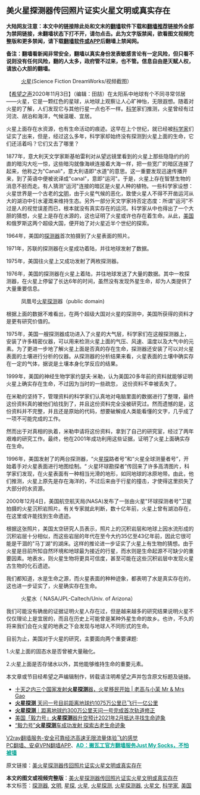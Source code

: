  <h2>美火星探测器传回照片证实火星文明或真实存在</h2> <p class="notice"><b>大陆网友注意：本文中的链接除此处和文末的<a href="https://github.com/bannedbook/fanqiang" >翻墙</a>软件下载和<a href="https://github.com/killgcd/justmysocks/blob/master/README.md">翻墙推荐</a>链接外全部为禁网链接，未翻墙状态下打不开，请勿点击。此为文字版禁闻，欲看图文视频完整版和更多禁闻，请下载<a href="https://github.com/bannedbook/fanqiang">翻墙软件或APP</a>后翻墙上禁闻网。</p><p>备注：翻墙看新闻非常安全，翻墙以真实身份发表敏感言论有一定风险，但只看不说则没有任何风险，翻的人太多，政府管不过来，也不管。信息自由是天赋人权，请放心大胆的翻墙。</b></p>  <div class="entry"> <figure><figcaption><a href="https://www.bannedbook.org/bnews/tag/%e7%81%ab%e6%98%9f/" class="st_tag internal_tag" rel="tag" title="标签 火星 下的日志">火星</a>(Science Fiction DreamWorks/视频截图）</figcaption></figure> <p>【<span class='wp_keywordlink_affiliate'><a href="https://www.soundofhope.org" title="希望之声" target="_blank">希望之声</a></span>2020年11月3日】（编辑：田喆）在太阳系中地球有个不同寻常邻居——火星，它是一颗红色的星球，从地球上观察让人心旷神怡，无限遐想。随着对火星的了解，人们发现它与其他行星一点也不一样。<span class='wp_keywordlink'><a href="https://www.bannedbook.org/forum11/topic309.html" title="禁片：“科学”的棍子" target="_blank">科学</a></span>家们推测，火星曾经有过河流、胡泊和海洋，气候温暖、宜居。</p> <p>火星上面存在水资源，也有生命活动的痕迹。这早在上个世纪，就已经被<a href="https://www.bannedbook.org/bnews/tag/%e7%a7%91%e5%ad%a6%e5%ae%b6/" class="st_tag internal_tag" rel="tag" title="标签 科学家 下的日志">科学家</a>们证实了出来，但是，经过这么多年，科学家却始终没有探测到火星上面的生命，它们还活着吗？它们又去了哪里？</p> <p>1877年，意大利天文学家斯基帕雷利对从望远镜里看到的火星上那些隐隐约约的直的暗沟大吃一惊，这些暗沟就像海峡连接着大海一样，把一些宽广的暗区连接了起来，他称之为&quot;Canali&quot;，意大利语即&quot;水道&quot;的意思。这一重要发现迅速传播开来，到了英语中便被讹译成&quot;canal&quot;，意即&quot;运河&quot;。于是，火星上存在智慧生物的消息不胫而走。有人猜测&quot;运河&quot;连接的暗区是火星人种的植物。一些科学家设想：火星世界是一个古老的<a href="https://www.bannedbook.org/bnews/tag/%E6%96%87%E6%98%8E/" class="st_tag internal_tag" rel="tag" title="标签 文明 下的日志">文明</a>，由于火星气候的恶化，致使火星人不得不开凿运河从大的湖泊中引水灌溉来维持生态。另外一部分天文学家持否定态度：所谓&quot;运河&quot;不过是人的视觉误差而已，根本就没有真实存在的运河。科学家从中也得出了一个大胆的猜想，火星上是存在水源的，这也证明了火星或许也存在着生命。从此，<a href="https://www.bannedbook.org/bnews/tag/%e7%be%8e%e5%9b%bd/" class="st_tag internal_tag" rel="tag" title="标签 美国 下的日志">美国</a>和俄罗斯这两个超级大国，便开始了对火星近半个世纪的探索。</p> <p>1964年，美国的<a href="https://www.bannedbook.org/bnews/tag/%E6%8E%A2%E6%B5%8B%E5%99%A8/" class="st_tag internal_tag" rel="tag" title="标签 探测器 下的日志">探测器</a>首次拍摄到了火星表面的照片。</p> <p>1971年，苏联的探测器在火星成功着陆，并往地球发射了数据。</p>  <p>1975年，美国往火星上又成功发射了两枚探测器。</p> <p>1976年，美国的探测器在火星上着陆，并往地球发送了大量的数据。其中一枚探测器，在火星上停留了长达6年的时间，虽然没有发现外星生命，却为人类提供了大量重要信息。</p> <figure><figcaption>凤凰号<a href="https://www.bannedbook.org/bnews/tag/%E7%81%AB%E6%98%9F%E6%8E%A2%E6%B5%8B/" class="st_tag internal_tag" rel="tag" title="标签 火星探测 下的日志">火星探测</a>器（public domain)</figcaption></figure> <p>根据上面的数据不难看出，在两个超级大国对火星的探测中，美国所获得的资料才是更有研究价值的。</p> <p>1975年，美国一艘探测器成功进入了火星的大气层，科学家们在这艘探测器上，安装了许多精密仪器，可以用来检测火星上面的气压、风速、温度以及大气中的元素。为了更进一步地了解火星上面是否真的存在生命，探测器还安装了可以对火星表面的土壤进行分析的仪器。从探测器的分析结果来看，火星表面的土壤中确实存在一定的气体，据说是土壤本身化学反应的结果。</p> <p>1999年，美国的神经生物学家约瑟夫·米勒，认为美国20多年前的资料就能够证明火星上确实存在生命，不过因为当时的一些疏忽， 这份资料不幸被丢失了。</p>  <p>在米勒的坚持下，管理资料的科学家们认真地对电脑里面的数据进行了整理，最终这份资料真的被他们给找到了，并且这份资料完全没被研究过。然而遗憾的是，这份资料并不完整，并且还是原始的代码，想要破解成人类能看懂的文字，几乎成了一项不可能完成的工作。</p> <p>然而出于对真相的执着，米勒申请将这份资料，拿到了自己的研究室，经过了两年艰难的研究工作。最终，他在2001年成功利用这些证据，证明了火星上面确实存在生命。</p> <p>1996年，美国发射了的两台探测器，“火<a href="https://www.bannedbook.org/bnews/tag/%E6%98%9F%E6%8E%A2/" class="st_tag internal_tag" rel="tag" title="标签 星探 下的日志">星探</a>路者号”和“火星全球测量者号”，开始着手对火星表面进行地图绘制。“ 火星环球勘探者”传回来了许多高清图片，科学家们发现，在火星表面有一种相当光滑的地形，如同地球的冰原地带。由此，他们推测，火星上原先是存在海洋的，不过后来由于行星的撞击，才使得这里损失了大部分的水资源。</p> <p>2000年12月4日，美国航空航天局(NASA)发布了一张由火星&quot;环球探测者号&quot;卫星拍摄的火星沉积岩照片。有关专家就此判断，数十亿年前，火星上曾有湖泊存在，在这里或许能找到生命遗迹。</p> <p>根据这张照片，美国太空研究人员表示，照片上的沉积岩层和地球上因水流形成的沉积岩层十分相似，而这些岩层的年代在至今大约35亿至43亿年前，因此它很可能是干涸的&quot;马丁湖&quot;的湖床。这样的推论进一步证实了火星上有生物的猜想。由于火星是目前所知自然环境和地球最为接近的行星，而水则是生命起源不可缺少的重要因素。地表水，则火星生物将更具可信度，甚至可能在这些沉积岩层中发现火星古生物的化石遗迹。</p>  <p>我们都知道，水是生命之源，而火星表面的种种迹象，都表明了水是真实存在的，这也进一步证实了，火星确实存在生命。</p> <figure><figcaption>火星水（ NASA/JPL-Caltech/Univ. of Arizona）</figcaption></figure> <p>我们可能没有确凿的证据证明火星人存在过，但是越来越多的研究结果说明火星不仅仅理论上是宜居的，而且在历史上可能曾是某种外星生命的故乡。也许，不久的将来我们会在火星的地表之下会发现与地球人不同形式的生命。</p> <p>目前为止，美国对于火星的研究，主要面向两个重要课题:</p> <p>1.火星上面的固态水是否曾被大量融化。</p> <p>2.火星上面是否存储水以外，其他能够维持生命的重要元素。</p>  <p>本文章或节目经希望之声编辑制作，转载请注明希望之声并包含原文标题及链接。</p> <ul class='op-related-articles' title='相关阅读'> <li><a href='https://www.bannedbook.org/bnews/bannedvideo/20200812/1402513.html' target='_blank'>十天之内三个国家发射<b>火星探测</b>器，火星移民开始 | 老高与小茉 Mr & Mrs Gao</a></li> <li><a href='https://www.bannedbook.org/bnews/baitai/20200828/1387346.html' target='_blank'><b>火星探测</b> 天问一号目前距离地球约1075万公里已飞行一亿公里</a></li> <li><a href='https://www.bannedbook.org/bnews/baitai/20200802/1373624.html' target='_blank'><b>火星探测</b>｜距离地球约300万公里天问一号完成首次轨道修正</a></li> <li><a href='https://www.bannedbook.org/bnews/baitai/20200731/1372721.html' target='_blank'>美国「毅力号」<b>火星探测</b>器升空预计2021年2月抵达寻找生命迹象</a></li> <li><a href='https://www.bannedbook.org/bnews/worldnews/usa/20200731/1372378.html' target='_blank'>“毅力号”<b>火星探测</b>车成功发射 探索古老生命迹象</a></li> </ul> <p class="texttj"> <a href="https://www.bannedbook.org/forum23/topic22702.html" target="_blank">V2ray翻墙服务-安全可靠经济高速无限流量体验飞的感觉</a><br/> <a href="https://github.com/bannedbook/fanqiang/wiki/%E7%A6%81%E9%97%BB%E7%BD%91%E5%AE%89%E5%8D%93%E7%BF%BB%E5%A2%99%E6%96%B0%E9%97%BBAPP" target="_blank">PC翻墙、安卓VPN翻墙APP</a>、<span onclick="window.open('https://github.com/killgcd/justmysocks/blob/master/README.md')" style="font-weight:bold;color:#00A191;cursor:pointer;text-decoration:underline;outline:none">AD：搬瓦工官方翻墙服务Just My Socks，不怕被墙</span></p><p>原文链接：<a class="src_link"  href="https://www.soundofhope.org/post/439012" target="_blank">美火星探测器传回照片证实火星文明或真实存在</a></p><a name='sharetosocial'></a>       <div><b>本文的图文或视频完整版</b>：<a href='https://www.bannedbook.org/bnews/comments/20201104/1425372.html'>美火星探测器传回照片证实火星文明或真实存在</a></div>  </div><!--END ENTRY--> <div class="postfooter"> <div>本文标签：<a href="https://www.bannedbook.org/bnews/tag/%E6%8E%A2%E6%B5%8B%E5%99%A8/" rel="tag">探测器</a>, <a href="https://www.bannedbook.org/bnews/tag/%E6%96%87%E6%98%8E/" rel="tag">文明</a>, <a href="https://www.bannedbook.org/bnews/tag/%E6%98%9F%E6%8E%A2/" rel="tag">星探</a>, <a href="https://www.bannedbook.org/bnews/tag/%e7%81%ab%e6%98%9f/" rel="tag">火星</a>, <a href="https://www.bannedbook.org/bnews/tag/%E7%81%AB%E6%98%9F%E6%8E%A2%E6%B5%8B/" rel="tag">火星探测</a>, <a href="https://www.bannedbook.org/bnews/tag/%E7%81%AB%E6%98%9F%E6%8E%A2%E6%B5%8B%E5%99%A8/" rel="tag">火星探测器</a>, <a href="https://www.bannedbook.org/bnews/tag/%E7%81%AB%E6%98%9F%E6%96%87/" rel="tag">火星文</a>, <a href="https://www.bannedbook.org/bnews/tag/%e7%a7%91%e5%ad%a6%e5%ae%b6/" rel="tag">科学家</a>, <a href="https://www.bannedbook.org/bnews/tag/%e7%be%8e%e5%9b%bd/" rel="tag">美国</a></div>  </div><!--END POSTFOOTER--> 